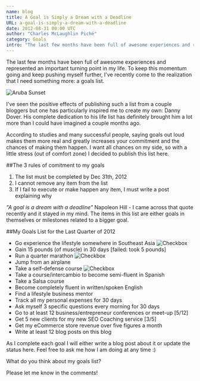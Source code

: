 ```yaml
---
name: blog
title: A Goal is Simply a Dream with a Deadline
URL: a-goal-is-simply-a-dream-with-a-deadline
date: 2012-08-31 00:00 UTC
author: "Charles McLaughlin Piché"
category: Goals
intro: "The last few months have been full of awesome experiences and represented an important turning point in my life. To keep this momentum going and keep pushing myself further, I've recently come to the realization that I need something more [...]"
---
```


The last few months have been full of awesome experiences and represented an important turning point in my life. To keep this momentum going and keep pushing myself further, I've recently come to the realization that I need something more: a goals list.

![Aruba Sunset](images/blog/sunset-aruba.jpg)

I've seen the positive effects of publishing such a list from a couple bloggers but one has particularly inspired me to create my own: Danny Dover. His complete dedication to his life list has definitely brought him a lot more than I could have imagined a couple months ago.

According to studies and many successful people, saying goals out loud makes them more real and greatly increases your commitment and the chances of making them happen. I want all chances on my side, so with a little stress (out of comfort zone) I decided to publish this list here.

##The 3 rules of comitment to my goals

1. The list must be completed by Dec 31th, 2012
2. I cannot remove any item from the list
3. If I fail to execute or make happen any item, I must write a post explaining why

<i>"A goal is a dream with a deadline"</i> Napoleon Hill - I came across that quote recently and it stayed in my mind. The items in this list are either goals in themselves or milestones related to a bigger goal.

##My Goals List for the Last Quarter of 2012

* Go experience the lifestyle somewhere in Southeast Asia ![Checkbox](images/blog/checkbox.png)
* Gain 15 pounds (of muscle) in 30 days [failed: took 5 pounds]
* Run a quarter marathon ![Checkbox](images/blog/checkbox.png)
* Jump from an airplane
* Take a self-defense course ![Checkbox](images/blog/checkbox.png)
* Take a course/intercambio to become semi-fluent in Spanish
* Take a Salsa course
* Become completely fluent in written/spoken English
* Find a lifestyle business mentor
* Track all my personal expenses for 30 days
* Ask myself 3 specific questions every morning for 30 days
* Go to at least 12 business/entrepreneur conferences or meet-up [5/12]
* Get 5 new clients for my new SEO Coaching service [3/5]
* Get my eCommerce store revenue over five figures a month
* Write at least 12 blog posts on this blog

As I complete each goal I will either write a blog post about it or update the status here. Feel free to ask me how I am doing at any time :)

What do you think about my goals list? 

Please let me know in the comments!